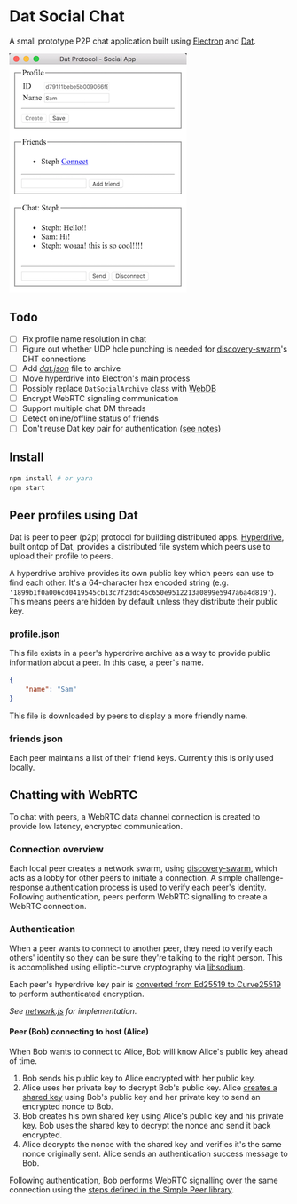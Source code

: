 # Dat Social Chat

A small prototype P2P chat application built using [Electron](https://electronjs.org/) and [Dat](https://datproject.org/).

![screenshot](screenshot.png)

## Todo

- [ ] Fix profile name resolution in chat
- [ ] Figure out whether UDP hole punching is needed for [discovery-swarm](https://github.com/mafintosh/discovery-swarm)'s DHT connections
- [ ] Add [_dat.json_](https://github.com/datprotocol/dat.json) file to archive
- [ ] Move hyperdrive into Electron's main process
- [ ] Possibly replace `DatSocialArchive` class with [WebDB](https://github.com/beakerbrowser/webdb)
- [ ] Encrypt WebRTC signaling communication
- [ ] Support multiple chat DM threads
- [ ] Detect online/offline status of friends
- [ ] Don't reuse Dat key pair for authentication ([see notes](https://download.libsodium.org/doc/advanced/ed25519-curve25519.html))

## Install
```bash
npm install # or yarn
npm start
```

## Peer profiles using Dat

Dat is peer to peer (p2p) protocol for building distributed apps. [Hyperdrive](https://github.com/mafintosh/hyperdrive), built ontop of Dat, provides a distributed file system which peers use to upload their profile to peers.

A hyperdrive archive provides its own public key which peers can use to find each other. It's a 64-character hex encoded string (e.g. `'1899b1f0a006cd0419545cb13c7f2ddc46c650e9512213a0899e5947a6a4d819'`). This means peers are hidden by default unless they distribute their public key.

### profile.json

This file exists in a peer's hyperdrive archive as a way to provide public information about a peer. In this case, a peer's name.

```json
{
    "name": "Sam"
}
```

This file is downloaded by peers to display a more friendly name.

### friends.json

Each peer maintains a list of their friend keys. Currently this is only used locally.

## Chatting with WebRTC

To chat with peers, a WebRTC data channel connection is created to provide low latency, encrypted communication.

### Connection overview

Each local peer creates a network swarm, using [discovery-swarm](https://github.com/mafintosh/discovery-swarm), which acts as a lobby for other peers to initiate a connection. A simple challenge-response authentication process is used to verify each peer's identity. Following authentication, peers perform WebRTC signalling to create a WebRTC connection.

### Authentication

When a peer wants to connect to another peer, they need to verify each others' identity so they can be sure they're talking to the right person. This is accomplished using elliptic-curve cryptography via [libsodium](https://libsodium.org).

Each peer's hyperdrive key pair is [converted from Ed25519 to Curve25519](https://download.libsodium.org/doc/advanced/ed25519-curve25519.html) to perform authenticated encryption.

_See [network.js](network.js) for implementation._

#### Peer (Bob) connecting to host (Alice)

When Bob wants to connect to Alice, Bob will know Alice's public key ahead of time.

1. Bob sends his public key to Alice encrypted with her public key.
1. Alice uses her private key to decrypt Bob's public key. Alice [creates a shared key](https://download.libsodium.org/doc/key_exchange/#purpose) using Bob's public key and her private key to send an encrypted nonce to Bob.
1. Bob creates his own shared key using Alice's public key and his private key. Bob uses the shared key to decrypt the nonce and send it back encrypted.
1. Alice decrypts the nonce with the shared key and verifies it's the same nonce originally sent. Alice sends an authentication success message to Bob.

Following authentication, Bob performs WebRTC signalling  over the same connection using the [steps defined in the Simple Peer library](https://github.com/feross/simple-peer#data-channels).